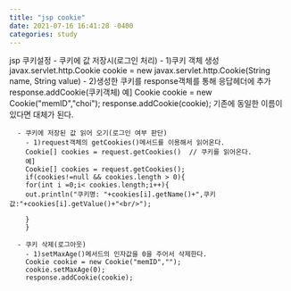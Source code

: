 ```yaml
---
title: "jsp cookie"
date: 2021-07-16 16:41:28 -0400
categories: study
---
```


jsp 쿠키설정
     - 쿠키에 값 저장시(로그인 처리)
        - 1)쿠키 객체 생성
          javax.servlet.http.Cookie cookie =
          new javax.servlet.http.Cookie(String name, String value)
        - 2)생성한 쿠키를 response객체를 통해 응답헤더에 추가
          response.addCookie(쿠키객체)
          예]
          Cookie cookie = new Cookie("memID","choi");
          response.addCookie(cookie);
          기존에 동일한 이름이 있다면 대체가 된다.

      - 쿠키에 저장된 값 읽어 오기(로그인 여부 판단)
        - 1)request객체의 getCookies()메서드를 이용해서 읽어온다.
        Cookie[] cookies = request.getCookies()  // 쿠키를 읽어온다.
        예]
        Cookie[] cookies = request.getCookies();
        if(cookies!=null && cookies.length > 0){
        for(int i =0;i< cookies.length;i++){
        out.println("쿠키명: "+cookies[i].getName()+",쿠키 값:"+cookies[i].getValue()+"<br/>");

        }
        }

      - 쿠키 삭제(로그아웃)
        - 1)setMaxAge()메서드의 인자값을 0을 주어서 삭제한다.
        Cookie cookie = new Cookie("memID","");
        cookie.setMaxAge(0);
        response.addCookie(cookie);
